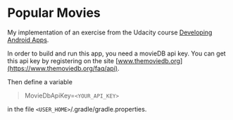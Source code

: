 # Popular Movies

My implementation of an exercise from the Udacity course [Developing Android Apps](https://www.udacity.com/course/developing-android-apps--ud853).

In order to build and run this app, you need a movieDB api key. You can get this api key by registering on the site [www.themoviedb.org](https://www.themoviedb.org/faq/api).

Then define a variable

> MovieDbApiKey=`<YOUR_API_KEY>`

in the file `<USER_HOME>`/.gradle/gradle.properties.



